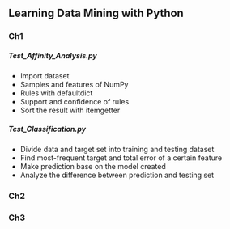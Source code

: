 ## Learning Data Mining with Python
### Ch1
##### Test_Affinity_Analysis.py
* Import dataset
* Samples and features of NumPy
* Rules with defaultdict
* Support and confidence of rules
* Sort the result with itemgetter
##### Test_Classification.py
* Divide data and target set into training and testing dataset
* Find most-frequent target and total error of a certain feature
* Make prediction base on the model created
* Analyze the difference between prediction and testing set
### Ch2
### Ch3
